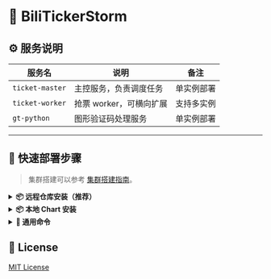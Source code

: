 
# 🎫 BiliTickerStorm


## ⚙️ 服务说明

| 服务名             | 说明              | 备注    |
| --------------- | --------------- | ----- |
| `ticket-master` | 主控服务，负责调度任务     | 单实例部署 |
| `ticket-worker` | 抢票 worker，可横向扩展 | 支持多实例 |
| `gt-python`     | 图形验证码处理服务       | 单实例部署 |

---

## 🚀 快速部署步骤

> 集群搭建可以参考 [集群搭建指南](docs/集群搭建参考.md)。

<details> <summary><strong>📦 远程仓库安装（推荐）</strong></summary>

```bash
helm repo add bili-ticker-storm https://mikumifa.github.io/biliTickerStorm/
helm repo update
```

### 2. 安装 Chart

```bash
helm install bili-ticker-storm bili-ticker-storm/bili-ticker-storm \
  --set ticketMaster.hostDataPath=/your/host/data/path \
  --set ticketWorker.pushplusToken="your_token" \
  --set ticketWorker.ticketInterval="300" \
  --set ticketWorker.ticketTimeStart="2025-05-20T13:14"
  
```

> - `hostDataPath` 是抢票配置文件目录，挂载给 `ticket-master` 容器用。抢票配置文件生成使用 https://github.com/mikumifa/biliTickerBuy
> - `ticketWorker.pushplusToken` 是plusplus 推送配置，设置后可以接收抢票结果通知。
> - `ticketWorker.ticketInterval` 是抢票间隔秒数，默认 300 秒。
> - `ticketWorker.ticketTimeStart` 是定时启动时间，格式为 `2025-05-20T13:14`，不填默认打开容器直接开始抢票。

### 3. 升级 Chart

```bash
helm upgrade bili-ticker-storm bili-ticker-storm/bili-ticker-storm --reuse-values \
  --set ticketWorker.ticketInterval="600"
```
---
</details> 
<details> <summary><strong>📦 本地 Chart 安装</strong></summary>


### 1. 安装 Chart

```bash
# 克隆仓库
git clone https://github.com/mikumifa/biliTickerStorm
# 使用本地 Chart 包
helm install bili-ticker-storm ./helm \
  --set ticketMaster.hostDataPath=/your/host/data/path \
  --set ticketWorker.pushplusToken="your_token" \
  --set ticketWorker.ticketInterval="300" \
  --set ticketWorker.ticketTimeStart="2025-05-20T13:14"
```
### 2. 升级 Chart

```bash
helm upgrade bili-ticker-storm ./helm --reuse-values
```
</details>
<details>
<summary><strong>📌 通用命令</strong></summary>

### ⏹ 卸载
```bash
helm uninstall bili-ticker-storm
```
</details>

## 📄 License

[MIT License](LICENSE)

